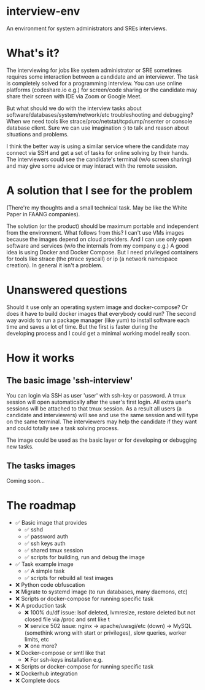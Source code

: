 # interview-env

An environment for system administrators and SREs interviews.

# What's it?

The interviewing for jobs like system administrator or SRE sometimes requires some interaction between a candidate and an interviewer. The task is completely solved for a programming interview. You can use online platforms (codeshare.io e.g.) for screen/code sharing or the candidate may share their screen with IDE via Zoom or Google Meet.

But what should we do with the interview tasks about software/databases/system/network/etc troubleshooting and debugging? When we need tools like strace/proc/netstat/tcpdump/nsenter or console database client. Sure we can use imagination :) to talk and reason about situations and problems. 

I think the better way is using a similar service where the candidate may connect via SSH and get a set of tasks for online solving by their hands. The interviewers could see the candidate's terminal (w/o screen sharing) and may give some advice or may interact with the remote session.

# A solution that I see for the problem

(There're my thoughts and a small technical task. May be like the White Paper in FAANG companies).

The solution (or the product) should be maximum portable and independent from the environment. What follows from this? I can't use VMs images because the images depend on cloud providers. And I can use only open software and services (w/o the internals from my company e.g.)
A good idea is using Docker and Docker Compose. But I need privileged containers for tools like strace (the ptrace syscall) or ip (a network namespace creation). In general it isn't a problem.

# Unanswered questions

Should it use only an operating system image and docker-compose? Or does it have to build docker images that everybody could run? The second way avoids to run a package manager (like yum) to install software each time and saves a lot of time. But the first is faster during the developing process and I could get a minimal working model really soon.

# How it works
## The basic image 'ssh-interview'

You can login via SSH as user 'user' with ssh-key or password. A tmux session will open automatically after the user's first login. All extra user's sessions will be attached to that tmux session. As a result all users (a candidate and interviewers) will see and use the same session and will type on the same terminal. The interviewers may help the candidate if they want and could totally see a task solving process.

The image could be used as the basic layer or for developing or debugging new tasks.

## The tasks images

Coming soon...

# The roadmap
- ✅ Basic image that provides
    - ✅ sshd
    - ✅ password auth
    - ✅ ssh keys auth
    - ✅ shared tmux session
    - ✅ scripts for building, run and debug the image
- ✅ Task example image
    - ✅ A simple task
    - ✅ scripts for rebuild all test images
- ❌ Python code obfuscation
- ❌ Migrate to systemd image (to run databases, many daemons, etc)
- ❌ Scripts or docker-compose for running specific task
- ❌ A production task
    - ❌ 100% du/df issue: lsof deleted, lvmresize, restore deleted but not closed file via /proc and smt like t
    - ❌ service 502 issue: nginx -> apache/uwsgi/etc (down) -> MySQL (somethink wrong with start or privileges), slow queries, worker limits, etc 
    - ❌ one more?
- ❌ Docker-compose or smtl like that
    - ❌ For ssh-keys installation e.g.
- ❌ Scripts or docker-compose for running specific task
- ❌ Dockerhub integration
- ❌ Complete docs
